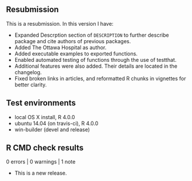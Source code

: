 ## Resubmission

This is a resubmission. In this version I have:
* Expanded Descrption section of `DESCRIPTION` to further describe package and
cite authors of previous packages.
* Added The Ottawa Hospital as author.
* Added executable examples to exported functions.
* Enabled automated testing of functions through the use of testthat.
* Additional features were also added. Their details are located in the
changelog.
* Fixed broken links in articles, and reformatted R chunks in vignettes for
better clarity.

## Test environments
* local OS X install, R 4.0.0
* ubuntu 14.04 (on travis-ci), R 4.0.0
* win-builder (devel and release)

## R CMD check results

0 errors | 0 warnings | 1 note

* This is a new release.

